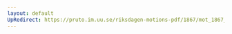 ```yaml
---
layout: default
UpRedirect: https://pruto.im.uu.se/riksdagen-motions-pdf/1867/mot_1867__fk__35/mot_1867__fk__35-002.pdf
---
```


